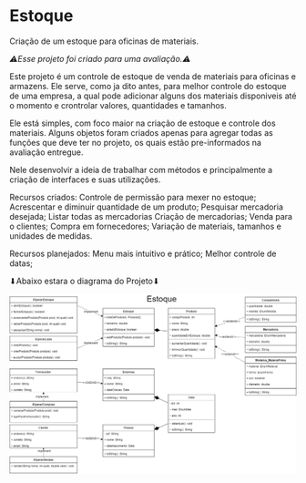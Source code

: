 # Estoque
Criação de um estoque para oficinas de materiais.

*⚠️Esse projeto foi criado para uma avaliação.⚠️*

Este projeto é um controle de estoque de venda de materiais para oficinas e armazens. Ele serve, como ja dito antes, para melhor controle do estoque de uma empresa, a qual pode adicionar alguns dos materiais disponiveis até o momento e crontrolar valores, quantidades e tamanhos.

Ele está simples, com foco maior na criação de estoque e controle dos materiais. Alguns objetos foram criados apenas para agregar todas as funções que deve ter no projeto, os quais estão pre-informados na avaliação entregue.

Nele desenvolvir a ideia de trabalhar com métodos e principalmente a criação de interfaces e suas utilizações.


Recursos criados:
  Controle de permissão para mexer no estoque;
  Acrescentar e diminuir quantidade de um produto;
  Pesquisar mercadoria desejada;
  Listar todas as mercadorias
  Criação de mercadorias;
  Venda para o clientes;
  Compra em fornecedores;
  Variação de materiais, tamanhos e unidades de medidas.

Recursos planejados:
  Menu mais intuitivo e prático;
  Melhor controle de datas;


⬇Abaixo estara o diagrama do Projeto⬇

![alt text](https://github.com/GiovanniBandeira/Estoque/blob/4db9aee99bbc3c4222a464da3855321e577992c2/assets/Avaliacao.drawio.png)
